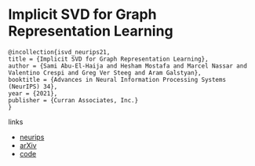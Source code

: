 # Implicit SVD for Graph Representation Learning

```
@incollection{isvd_neurips21,
title = {Implicit SVD for Graph Representation Learning},
author = {Sami Abu-El-Haija and Hesham Mostafa and Marcel Nassar and Valentino Crespi and Greg Ver Steeg and Aram Galstyan},
booktitle = {Advances in Neural Information Processing Systems (NeurIPS) 34},
year = {2021},
publisher = {Curran Associates, Inc.}
}
```

links
- [neurips](https://nips.cc/Conferences/2021/ScheduleMultitrack?event=27523)
- [arXiv](https://arxiv.org/abs/2111.06312)
- [code](https://github.com/samihaija/isvd)

